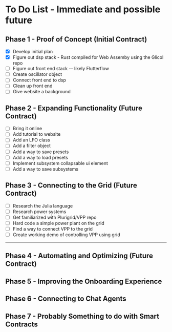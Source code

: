 # To Do List - Immediate and possible future

## Phase 1 - Proof of Concept (Initial Contract)


- [x] Develop initial plan
- [x] Figure out dsp stack - Rust compiled for Web Assemby using the Glicol repo
- [ ] Figure out front end stack -- likely Flutterflow
- [ ] Create oscillator object
- [ ] Connect front end to dsp
- [ ] Clean up front end
- [ ] Give website a background

## Phase 2 - Expanding Functionality (Future Contract)

- [ ] Bring it online
- [ ] Add tutorial to website
- [ ] Add an LFO class
- [ ] Add a filter object
- [ ] Add a way to save presets
- [ ] Add a way to load presets
- [ ] Implement subsystem collapsable ui element
- [ ] Add a way to save subsystems

## Phase 3 - Connecting to the Grid (Future Contract)

- [ ] Research the Julia language
- [ ] Research power systems
- [ ] Get familiarized with Plurigrid/VPP repo
- [ ] Hard code a simple power plant on the grid
- [ ] Find a way to connect VPP to the grid
- [ ] Create working demo of controlling VPP using grid

---------------------------------------------------------

## Phase 4 - Automating and Optimizing (Future Contract)

## Phase 5 - Improving the Onboarding Experience

## Phase 6 - Connecting to Chat Agents

## Phase 7 - Probably Something to do with Smart Contracts